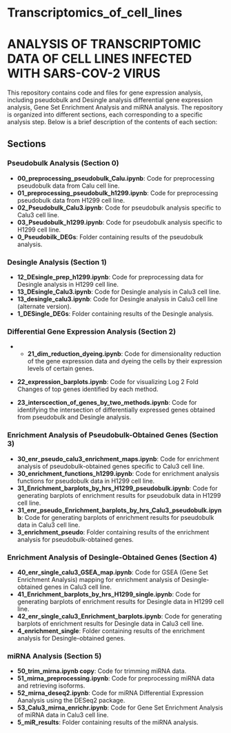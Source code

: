 # Transcriptomics_of_cell_lines


# ANALYSIS OF TRANSCRIPTOMIC DATA OF CELL LINES INFECTED WITH SARS-COV-2 VIRUS


This repository contains code and files for gene expression analysis, including pseudobulk and Desingle analysis differential gene expression analysis, Gene Set Enrichment Analysis and miRNA analysis. The repository is organized into different sections, each corresponding to a specific analysis step. Below is a brief description of the contents of each section:

## Sections

### Pseudobulk Analysis (Section 0)
- **00_preprocessing_pseudobulk_Calu.ipynb**: Code for preprocessing pseudobulk data from Calu cell line.
- **01_preprocessing_pseudobulk_h1299.ipynb**: Code for preprocessing pseudobulk data from H1299 cell line.
- **02_Pseudobulk_Calu3.ipynb**: Code for pseudobulk analysis specific to Calu3 cell line.
- **03_Pseudobulk_h1299.ipynb**: Code for pseudobulk analysis specific to H1299 cell line.
- **0_Pseudobilk_DEGs**: Folder containing results of the pseudobulk analysis.

### Desingle Analysis (Section 1)
- **12_DEsingle_prep_h1299.ipynb**: Code for preprocessing data for Desingle analysis in H1299 cell line.
- **13_DEsingle_Calu3.ipynb**: Code for Desingle analysis in Calu3 cell line.
- **13_desingle_calu3.ipynb**: Code for Desingle analysis in Calu3 cell line (alternate version).
- **1_DESingle_DEGs**: Folder containing results of the Desingle analysis.

### Differential Gene Expression Analysis (Section 2)
- - **21_dim_reduction_dyeing.ipynb**: Code for dimensionality reduction of the gene expression data and dyeing the cells by their expression levels of certain genes.
- **22_expression_barplots.ipynb**: Code for visualizing Log 2 Fold Changes of top genes identified by each method.

- **23_interscection_of_genes_by_two_methods.ipynb**: Code for identifying the intersection of differentially expressed genes obtained from pseudobulk and Desingle analysis.

### Enrichment Analysis of Pseudobulk-Obtained Genes (Section 3)
- **30_enr_pseudo_calu3_enrichment_maps.ipynb**: Code for enrichment analysis of pseudobulk-obtained genes specific to Calu3 cell line.
- **30_enrichment_functions_h1299.ipynb**: Code for enrichment analysis functions for pseudobulk data in H1299 cell line.
- **31_Enrichment_barplots_by_hrs_H1299_pseudobulk.ipynb**: Code for generating barplots of enrichment results for pseudobulk data in H1299 cell line.
- **31_enr_pseudo_Enrichment_barplots_by_hrs_Calu3_pseudobulk.ipynb**: Code for generating barplots of enrichment results for pseudobulk data in Calu3 cell line.
- **3_enrichment_pseudo**: Folder containing results of the enrichment analysis for pseudobulk-obtained genes.

### Enrichment Analysis of Desingle-Obtained Genes (Section 4)
- **40_enr_single_calu3_GSEA_map.ipynb**: Code for GSEA (Gene Set Enrichment Analysis) mapping for enrichment analysis of Desingle-obtained genes in Calu3 cell line.
- **41_Enrichment_barplots_by_hrs_H1299_single.ipynb**: Code for generating barplots of enrichment results for Desingle data in H1299 cell line.
- **42_enr_single_calu3_Enrichment_barplots.ipynb**: Code for generating barplots of enrichment results for Desingle data in Calu3 cell line.
- **4_enrichment_single**: Folder containing results of the enrichment analysis for Desingle-obtained genes.


### miRNA Analysis (Section 5)
- **50_trim_mirna.ipynb copy**: Code for trimming miRNA data.
- **51_mirna_preprocessing.ipynb**: Code for preprocessing miRNA data and retrieving isoforms.
- **52_mirna_deseq2.ipynb**: Code for miRNA Differential Expression Aanalysis using the DESeq2 package.
- **53_Calu3_mirna_enrichr.ipynb**: Code for Gene Set Enrichment Analysis of miRNA data in Calu3 cell line.
- **5_miR_results**: Folder containing results of the miRNA analysis.

